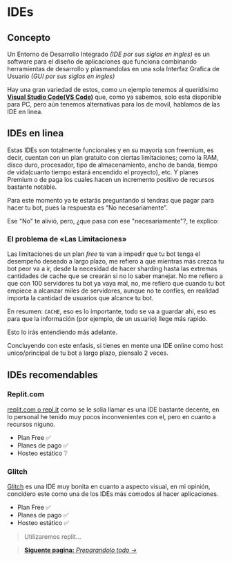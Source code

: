 # IDEs
## Concepto
Un Entorno de Desarrollo Integrado _(IDE por sus siglas en ingles)_ es un software para el diseño de aplicaciones que funciona combinando herramientas de desarrollo y plasmandolas en una sola Interfaz Grafica de Usuario _(GUI por sus siglas en ingles)_

Hay una gran variedad de estos, como un ejemplo tenemos al queridísimo [**Visual Studio Code(VS Code)**](https://code.visualstudio.com/) que, como ya sabemos, solo esta disponible para PC, pero aún tenemos alternativas para los de movil, hablamos de las IDE en linea.

## IDEs en linea
Estas IDEs son totalmente funcionales y en su mayoria son freemium, es decir, cuentan con un plan gratuito con ciertas limitaciones; como la RAM, disco duro, procesador, tipo de almacenamiento, ancho de banda, tiempo de vida(cuanto tiempo estará encendido el proyecto), etc. Y planes Premium o de paga los cuales hacen un incremento positivo de recursos bastante notable.

Para este momento ya te estarás preguntando si tendras que pagar para hacer tu bot, pues la respuesta es “No necesariamente”.

Ese "No" te alivió, pero, ¿que pasa con ese "necesariamente"?, te explico:

### El problema de «Las Limitaciones»
Las limitaciones de un plan *free* te van a impedir que tu bot tenga el desempeño deseado a largo plazo, me refiero a que mientras más crezca tu bot peor va a ir, desde la necesidad de hacer sharding hasta las extremas cantidades de cache que se crearán si no lo saber manejar. No me refiero a que con 100 servidores tu bot ya vaya mal, no, me refiero que cuando tu bot empiece a alcanzar miles de servidores, aunque no te confíes, en realidad importa la cantidad de usuarios que alcance tu bot.

En resumen: `CACHE`, eso es lo importante, todo se va a guardar ahi, eso es para que la información (por ejemplo, de un usuario) llege más rapido.

Esto lo irás entendiendo más adelante.

Concluyendo con este enfasis, si tienes en mente una IDE online como host unico/principal de tu bot a largo plazo, piensalo 2 veces.

## IDEs recomendables
### Replit.com
[replit.com o repl.it](https://www.replit.com/) como se le solia llamar es una IDE bastante decente, en lo personal he tenido muy pocos inconvenientes con el, pero en cuanto a recursos niguno.

- Plan Free ✅
- Planes de pago ✅
- Hosteo estático ❔

### Glitch
[Glitch](https://glitch.com/) es una IDE muy bonita en cuanto a aspecto visual, en mi opinión, concidero este como una de los IDEs más comodos al hacer aplicaciones.

- Plan Free ✅
- Planes de pago ✅
- Hosteo estático ✅


> Utilizaremos replit...

> [**Siguente pagina:** _Preparandolo todo →_](https://github.com/k1-1960/Iniciando-en-discord.js/blob/main/intro/PREPARING_EVERYTHING.md)
